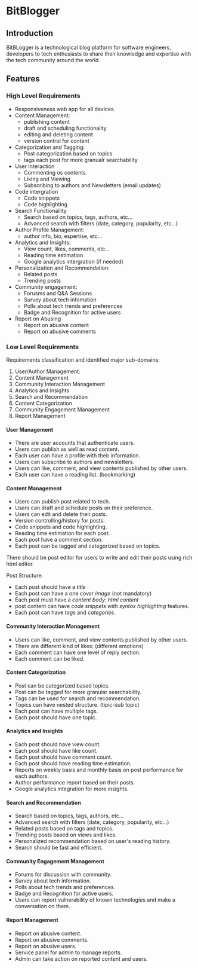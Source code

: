 # BitBlogger

## Introduction

BitBLogger is a technological blog platform for software engineers, developers to tech enthusiasts to share their knowledge and expertise with the tech community around the world.

## Features

### High Level Requirements

- Responsiveness web app for all devices.
- Content Management:
  - publishing content
  - draft and scheduling functionality
  - editing and deleting content
  - version control for content
- Categorization and Tagging:
  - Post categorization based on topics
  - tags each post for more granualr searchability
- User Interaction
  - Commenting os contents
  - Liking and Viewing
  - Subscribing to authors and Newsletters (email updates)
- Code intergration
  - Code snippets
  - Code highlighting
- Search Functionaility
  - Search based on topics, tags, authors, etc...
  - Advanced search with filters (date, category, popularity, etc...)
- Author Profile Management:
  - author info, bio, espertise, etc...
- Analytics and Insights:
  - View count, likes, comments, etc...
  - Reading time estimation
  - Google analytics intergration (if needed)
- Personalization and Recommendation:
  - Related posts
  - Trending posts
- Community engagement:
  - Forusms and Q&A Sessions
  - Survey about tech infomation
  - Polls about tech trends and preferences
  - Badge and Recognition for active users
- Report on Abusing
  - Report on abusive content
  - Report on abusive comments

### Low Level Requirements

Requirements classification and identified major sub-domains:

1. User/Author Management:
2. Content Management
3. Community Interaction Management
4. Analytics and Insights
5. Search and Recommendation
6. Content Categorization
7. Community Engagement Management
8. Report Management

#### User Management

- There are user accounts that authenticate users.
- Users can publish as well as read content.
- Each user can have a profile with their information.
- Users can subscribe to authors and newsletters.
- Users can like, comment, and view contents published by other users.
- Each user can have a reading list. (bookmarking)

#### Content Management

- Users can publish post related to tech.
- Users can draft and schedule posts on their preference.
- Users can edit and delete their posts.
- Version controlling/history for posts.
- Code snippets and code highlighting.
- Reading time estimation for each post.
- Each post have a comment section.
- Each post can be tagged and categorized based on topics.

There should be post editor for users to write and edit their posts using rich html editor.

Post Structure:

- Each post should have a _title_
- Each post can have a one _cover image_ (not mandatory)
- Each post must have a _content body: html content_
- post content can have _code snippets with syntax highlighting_ features.
- Each post can have _tags_ and _categories_.

#### Community Interaction Management

- Users can like, comment, and view contents published by other users.
- There are different kind of likes: (different emotions)
- Each comment can have one level of reply section.
- Each comment can be liked.

#### Content Categorization

- Post can be categorized based topics.
- Post can be tagged for more granular searchability.
- Tags can be used for search and recommendation.
- Topics can have nested structure. (tipic-sub topic)
- Each post can have multiple tags.
- Each post should have one topic.

#### Analytics and Insights

- Each post should have view count.
- Each post should have like count.
- Each post should have comment count.
- Each post should have reading time estimation.
- Reports on weekly basis and monthly basis on post performance for each authors.
- Author performance report based on their posts.
- Google analytics integration for more insights.

#### Search and Recommendation

- Search based on topics, tags, authors, etc...
- Advanced search with filters (date, category, popularity, etc...)
- Related posts based on tags and topics.
- Trending posts based on views and likes.
- Personalized recommendation based on user's reading history.
- Search should be fast and efficient.

#### Community Engagement Management

- Forums for discussion with community.
- Survey about tech information.
- Polls about tech trends and preferences.
- Badge and Recognition for active users.
- Users can report vulnerability of known technologies and make a conversation on them.

#### Report Management

- Report on abusive content.
- Report on abusive comments.
- Report on abusive users.
- Service panel for admin to manage reports.
- Admin can take action on reported content and users.
